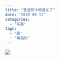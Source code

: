 ```yaml
---
title: "重返阿卡姆通关了"
date: "2018-08-11"
categories: 
  - "写画"
tags: 
  - "画"
  - "蝙蝠侠"
---
```


![](https://i2.wp.com/tva1.sinaimg.cn/large/006tNbRwgy1fu636te9qlj316o1kw7f0.jpg?ssl=1)
